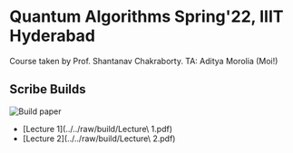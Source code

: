 # Quantum Algorithms Spring'22, IIIT Hyderabad

Course taken by Prof. Shantanav Chakraborty.
TA: Aditya Morolia (Moi!)

## Scribe Builds

![Build paper](../../workflows/Build%20Paper/badge.svg)

- [Lecture 1](../../raw/build/Lecture\ 1.pdf)
- [Lecture 2](../../raw/build/Lecture\ 2.pdf)


